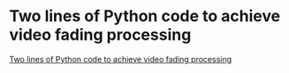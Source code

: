 # Two lines of Python code to achieve video fading processing
[Two lines of Python code to achieve video fading processing](https://aiwithcloud.com/2022/09/15/two_lines_of_python_code_to_achieve_video_fading_processing/)